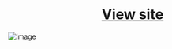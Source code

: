 <h1 align="center" ><a href="https://itsyoussefwahba.github.io/about-me.github.io/">View site</a></h1>

![image](https://github.com/itsYoussefWahba/about-me.github.io/assets/106777610/15f43863-20ce-41cf-b0ac-df0c3a80d28c)
